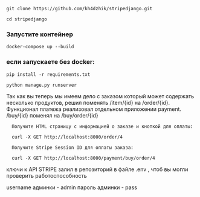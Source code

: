     git clone https://github.com/kh4dzhik/stripedjango.git
    
    cd stripedjango


### Запустите контейнер
    docker-compose up --build



### если запускаете без docker:
    pip install -r requirements.txt

    python manage.py runserver
  

Так как вы теперь мы имеем дело с заказом который может содержать несколько продуктов, решил поменять /item/{id} на /order/{id}.
Функционал платежа реализовал отдельном приложении payment. /buy/{id} поменял на /buy/order/{id}

      Получите HTML страницу с информацией о заказе и кнопкой для оплаты:
  
      curl -X GET http://localhost:8000/order/4

      Получите Stripe Session ID для оплаты заказа:
  
      curl -X GET http://localhost:8000/payment/buy/order/4


ключи к API STRIPE залил в репозиторий в файле .env , чтоб вы могли проверить работоспособность

username админки - admin
пароль админки - pass
